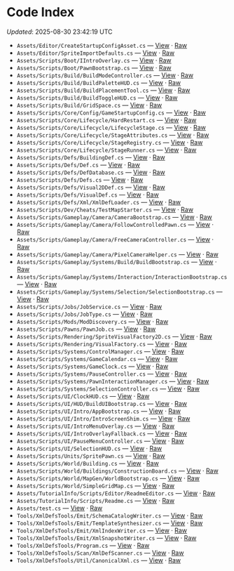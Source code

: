 # Code Index

_Updated_: 2025-08-30 23:42:19 UTC

- `Assets/Editor/CreateStartupConfigAsset.cs` — [View](https://github.com/Natangry/FantasyColony/blob/codex/regenerate-and-commit-code-artifacts/Assets/Editor/CreateStartupConfigAsset.cs) · [Raw](https://raw.githubusercontent.com/Natangry/FantasyColony/codex/regenerate-and-commit-code-artifacts/Assets/Editor/CreateStartupConfigAsset.cs)
- `Assets/Editor/SpriteImportDefaults.cs` — [View](https://github.com/Natangry/FantasyColony/blob/codex/regenerate-and-commit-code-artifacts/Assets/Editor/SpriteImportDefaults.cs) · [Raw](https://raw.githubusercontent.com/Natangry/FantasyColony/codex/regenerate-and-commit-code-artifacts/Assets/Editor/SpriteImportDefaults.cs)
- `Assets/Scripts/Boot/IIntroOverlay.cs` — [View](https://github.com/Natangry/FantasyColony/blob/codex/regenerate-and-commit-code-artifacts/Assets/Scripts/Boot/IIntroOverlay.cs) · [Raw](https://raw.githubusercontent.com/Natangry/FantasyColony/codex/regenerate-and-commit-code-artifacts/Assets/Scripts/Boot/IIntroOverlay.cs)
- `Assets/Scripts/Boot/PawnBootstrap.cs` — [View](https://github.com/Natangry/FantasyColony/blob/codex/regenerate-and-commit-code-artifacts/Assets/Scripts/Boot/PawnBootstrap.cs) · [Raw](https://raw.githubusercontent.com/Natangry/FantasyColony/codex/regenerate-and-commit-code-artifacts/Assets/Scripts/Boot/PawnBootstrap.cs)
- `Assets/Scripts/Build/BuildModeController.cs` — [View](https://github.com/Natangry/FantasyColony/blob/codex/regenerate-and-commit-code-artifacts/Assets/Scripts/Build/BuildModeController.cs) · [Raw](https://raw.githubusercontent.com/Natangry/FantasyColony/codex/regenerate-and-commit-code-artifacts/Assets/Scripts/Build/BuildModeController.cs)
- `Assets/Scripts/Build/BuildPaletteHUD.cs` — [View](https://github.com/Natangry/FantasyColony/blob/codex/regenerate-and-commit-code-artifacts/Assets/Scripts/Build/BuildPaletteHUD.cs) · [Raw](https://raw.githubusercontent.com/Natangry/FantasyColony/codex/regenerate-and-commit-code-artifacts/Assets/Scripts/Build/BuildPaletteHUD.cs)
- `Assets/Scripts/Build/BuildPlacementTool.cs` — [View](https://github.com/Natangry/FantasyColony/blob/codex/regenerate-and-commit-code-artifacts/Assets/Scripts/Build/BuildPlacementTool.cs) · [Raw](https://raw.githubusercontent.com/Natangry/FantasyColony/codex/regenerate-and-commit-code-artifacts/Assets/Scripts/Build/BuildPlacementTool.cs)
- `Assets/Scripts/Build/BuildToggleHUD.cs` — [View](https://github.com/Natangry/FantasyColony/blob/codex/regenerate-and-commit-code-artifacts/Assets/Scripts/Build/BuildToggleHUD.cs) · [Raw](https://raw.githubusercontent.com/Natangry/FantasyColony/codex/regenerate-and-commit-code-artifacts/Assets/Scripts/Build/BuildToggleHUD.cs)
- `Assets/Scripts/Build/GridSpace.cs` — [View](https://github.com/Natangry/FantasyColony/blob/codex/regenerate-and-commit-code-artifacts/Assets/Scripts/Build/GridSpace.cs) · [Raw](https://raw.githubusercontent.com/Natangry/FantasyColony/codex/regenerate-and-commit-code-artifacts/Assets/Scripts/Build/GridSpace.cs)
- `Assets/Scripts/Core/Config/GameStartupConfig.cs` — [View](https://github.com/Natangry/FantasyColony/blob/codex/regenerate-and-commit-code-artifacts/Assets/Scripts/Core/Config/GameStartupConfig.cs) · [Raw](https://raw.githubusercontent.com/Natangry/FantasyColony/codex/regenerate-and-commit-code-artifacts/Assets/Scripts/Core/Config/GameStartupConfig.cs)
- `Assets/Scripts/Core/Lifecycle/HardRestart.cs` — [View](https://github.com/Natangry/FantasyColony/blob/codex/regenerate-and-commit-code-artifacts/Assets/Scripts/Core/Lifecycle/HardRestart.cs) · [Raw](https://raw.githubusercontent.com/Natangry/FantasyColony/codex/regenerate-and-commit-code-artifacts/Assets/Scripts/Core/Lifecycle/HardRestart.cs)
- `Assets/Scripts/Core/Lifecycle/LifecycleStage.cs` — [View](https://github.com/Natangry/FantasyColony/blob/codex/regenerate-and-commit-code-artifacts/Assets/Scripts/Core/Lifecycle/LifecycleStage.cs) · [Raw](https://raw.githubusercontent.com/Natangry/FantasyColony/codex/regenerate-and-commit-code-artifacts/Assets/Scripts/Core/Lifecycle/LifecycleStage.cs)
- `Assets/Scripts/Core/Lifecycle/StageAttributes.cs` — [View](https://github.com/Natangry/FantasyColony/blob/codex/regenerate-and-commit-code-artifacts/Assets/Scripts/Core/Lifecycle/StageAttributes.cs) · [Raw](https://raw.githubusercontent.com/Natangry/FantasyColony/codex/regenerate-and-commit-code-artifacts/Assets/Scripts/Core/Lifecycle/StageAttributes.cs)
- `Assets/Scripts/Core/Lifecycle/StageRegistry.cs` — [View](https://github.com/Natangry/FantasyColony/blob/codex/regenerate-and-commit-code-artifacts/Assets/Scripts/Core/Lifecycle/StageRegistry.cs) · [Raw](https://raw.githubusercontent.com/Natangry/FantasyColony/codex/regenerate-and-commit-code-artifacts/Assets/Scripts/Core/Lifecycle/StageRegistry.cs)
- `Assets/Scripts/Core/Lifecycle/StageRunner.cs` — [View](https://github.com/Natangry/FantasyColony/blob/codex/regenerate-and-commit-code-artifacts/Assets/Scripts/Core/Lifecycle/StageRunner.cs) · [Raw](https://raw.githubusercontent.com/Natangry/FantasyColony/codex/regenerate-and-commit-code-artifacts/Assets/Scripts/Core/Lifecycle/StageRunner.cs)
- `Assets/Scripts/Defs/BuildingDef.cs` — [View](https://github.com/Natangry/FantasyColony/blob/codex/regenerate-and-commit-code-artifacts/Assets/Scripts/Defs/BuildingDef.cs) · [Raw](https://raw.githubusercontent.com/Natangry/FantasyColony/codex/regenerate-and-commit-code-artifacts/Assets/Scripts/Defs/BuildingDef.cs)
- `Assets/Scripts/Defs/Def.cs` — [View](https://github.com/Natangry/FantasyColony/blob/codex/regenerate-and-commit-code-artifacts/Assets/Scripts/Defs/Def.cs) · [Raw](https://raw.githubusercontent.com/Natangry/FantasyColony/codex/regenerate-and-commit-code-artifacts/Assets/Scripts/Defs/Def.cs)
- `Assets/Scripts/Defs/DefDatabase.cs` — [View](https://github.com/Natangry/FantasyColony/blob/codex/regenerate-and-commit-code-artifacts/Assets/Scripts/Defs/DefDatabase.cs) · [Raw](https://raw.githubusercontent.com/Natangry/FantasyColony/codex/regenerate-and-commit-code-artifacts/Assets/Scripts/Defs/DefDatabase.cs)
- `Assets/Scripts/Defs/Defs.cs` — [View](https://github.com/Natangry/FantasyColony/blob/codex/regenerate-and-commit-code-artifacts/Assets/Scripts/Defs/Defs.cs) · [Raw](https://raw.githubusercontent.com/Natangry/FantasyColony/codex/regenerate-and-commit-code-artifacts/Assets/Scripts/Defs/Defs.cs)
- `Assets/Scripts/Defs/Visual2DDef.cs` — [View](https://github.com/Natangry/FantasyColony/blob/codex/regenerate-and-commit-code-artifacts/Assets/Scripts/Defs/Visual2DDef.cs) · [Raw](https://raw.githubusercontent.com/Natangry/FantasyColony/codex/regenerate-and-commit-code-artifacts/Assets/Scripts/Defs/Visual2DDef.cs)
- `Assets/Scripts/Defs/VisualDef.cs` — [View](https://github.com/Natangry/FantasyColony/blob/codex/regenerate-and-commit-code-artifacts/Assets/Scripts/Defs/VisualDef.cs) · [Raw](https://raw.githubusercontent.com/Natangry/FantasyColony/codex/regenerate-and-commit-code-artifacts/Assets/Scripts/Defs/VisualDef.cs)
- `Assets/Scripts/Defs/Xml/XmlDefLoader.cs` — [View](https://github.com/Natangry/FantasyColony/blob/codex/regenerate-and-commit-code-artifacts/Assets/Scripts/Defs/Xml/XmlDefLoader.cs) · [Raw](https://raw.githubusercontent.com/Natangry/FantasyColony/codex/regenerate-and-commit-code-artifacts/Assets/Scripts/Defs/Xml/XmlDefLoader.cs)
- `Assets/Scripts/Dev/Cheats/TestMapStarter.cs` — [View](https://github.com/Natangry/FantasyColony/blob/codex/regenerate-and-commit-code-artifacts/Assets/Scripts/Dev/Cheats/TestMapStarter.cs) · [Raw](https://raw.githubusercontent.com/Natangry/FantasyColony/codex/regenerate-and-commit-code-artifacts/Assets/Scripts/Dev/Cheats/TestMapStarter.cs)
- `Assets/Scripts/Gameplay/Camera/CameraBootstrap.cs` — [View](https://github.com/Natangry/FantasyColony/blob/codex/regenerate-and-commit-code-artifacts/Assets/Scripts/Gameplay/Camera/CameraBootstrap.cs) · [Raw](https://raw.githubusercontent.com/Natangry/FantasyColony/codex/regenerate-and-commit-code-artifacts/Assets/Scripts/Gameplay/Camera/CameraBootstrap.cs)
- `Assets/Scripts/Gameplay/Camera/FollowControlledPawn.cs` — [View](https://github.com/Natangry/FantasyColony/blob/codex/regenerate-and-commit-code-artifacts/Assets/Scripts/Gameplay/Camera/FollowControlledPawn.cs) · [Raw](https://raw.githubusercontent.com/Natangry/FantasyColony/codex/regenerate-and-commit-code-artifacts/Assets/Scripts/Gameplay/Camera/FollowControlledPawn.cs)
- `Assets/Scripts/Gameplay/Camera/FreeCameraController.cs` — [View](https://github.com/Natangry/FantasyColony/blob/codex/regenerate-and-commit-code-artifacts/Assets/Scripts/Gameplay/Camera/FreeCameraController.cs) · [Raw](https://raw.githubusercontent.com/Natangry/FantasyColony/codex/regenerate-and-commit-code-artifacts/Assets/Scripts/Gameplay/Camera/FreeCameraController.cs)
- `Assets/Scripts/Gameplay/Camera/PixelCameraHelper.cs` — [View](https://github.com/Natangry/FantasyColony/blob/codex/regenerate-and-commit-code-artifacts/Assets/Scripts/Gameplay/Camera/PixelCameraHelper.cs) · [Raw](https://raw.githubusercontent.com/Natangry/FantasyColony/codex/regenerate-and-commit-code-artifacts/Assets/Scripts/Gameplay/Camera/PixelCameraHelper.cs)
- `Assets/Scripts/Gameplay/Systems/Build/BuildBootstrap.cs` — [View](https://github.com/Natangry/FantasyColony/blob/codex/regenerate-and-commit-code-artifacts/Assets/Scripts/Gameplay/Systems/Build/BuildBootstrap.cs) · [Raw](https://raw.githubusercontent.com/Natangry/FantasyColony/codex/regenerate-and-commit-code-artifacts/Assets/Scripts/Gameplay/Systems/Build/BuildBootstrap.cs)
- `Assets/Scripts/Gameplay/Systems/Interaction/InteractionBootstrap.cs` — [View](https://github.com/Natangry/FantasyColony/blob/codex/regenerate-and-commit-code-artifacts/Assets/Scripts/Gameplay/Systems/Interaction/InteractionBootstrap.cs) · [Raw](https://raw.githubusercontent.com/Natangry/FantasyColony/codex/regenerate-and-commit-code-artifacts/Assets/Scripts/Gameplay/Systems/Interaction/InteractionBootstrap.cs)
- `Assets/Scripts/Gameplay/Systems/Selection/SelectionBootstrap.cs` — [View](https://github.com/Natangry/FantasyColony/blob/codex/regenerate-and-commit-code-artifacts/Assets/Scripts/Gameplay/Systems/Selection/SelectionBootstrap.cs) · [Raw](https://raw.githubusercontent.com/Natangry/FantasyColony/codex/regenerate-and-commit-code-artifacts/Assets/Scripts/Gameplay/Systems/Selection/SelectionBootstrap.cs)
- `Assets/Scripts/Jobs/JobService.cs` — [View](https://github.com/Natangry/FantasyColony/blob/codex/regenerate-and-commit-code-artifacts/Assets/Scripts/Jobs/JobService.cs) · [Raw](https://raw.githubusercontent.com/Natangry/FantasyColony/codex/regenerate-and-commit-code-artifacts/Assets/Scripts/Jobs/JobService.cs)
- `Assets/Scripts/Jobs/JobType.cs` — [View](https://github.com/Natangry/FantasyColony/blob/codex/regenerate-and-commit-code-artifacts/Assets/Scripts/Jobs/JobType.cs) · [Raw](https://raw.githubusercontent.com/Natangry/FantasyColony/codex/regenerate-and-commit-code-artifacts/Assets/Scripts/Jobs/JobType.cs)
- `Assets/Scripts/Mods/ModDiscovery.cs` — [View](https://github.com/Natangry/FantasyColony/blob/codex/regenerate-and-commit-code-artifacts/Assets/Scripts/Mods/ModDiscovery.cs) · [Raw](https://raw.githubusercontent.com/Natangry/FantasyColony/codex/regenerate-and-commit-code-artifacts/Assets/Scripts/Mods/ModDiscovery.cs)
- `Assets/Scripts/Pawns/PawnJob.cs` — [View](https://github.com/Natangry/FantasyColony/blob/codex/regenerate-and-commit-code-artifacts/Assets/Scripts/Pawns/PawnJob.cs) · [Raw](https://raw.githubusercontent.com/Natangry/FantasyColony/codex/regenerate-and-commit-code-artifacts/Assets/Scripts/Pawns/PawnJob.cs)
- `Assets/Scripts/Rendering/SpriteVisualFactory2D.cs` — [View](https://github.com/Natangry/FantasyColony/blob/codex/regenerate-and-commit-code-artifacts/Assets/Scripts/Rendering/SpriteVisualFactory2D.cs) · [Raw](https://raw.githubusercontent.com/Natangry/FantasyColony/codex/regenerate-and-commit-code-artifacts/Assets/Scripts/Rendering/SpriteVisualFactory2D.cs)
- `Assets/Scripts/Rendering/VisualFactory.cs` — [View](https://github.com/Natangry/FantasyColony/blob/codex/regenerate-and-commit-code-artifacts/Assets/Scripts/Rendering/VisualFactory.cs) · [Raw](https://raw.githubusercontent.com/Natangry/FantasyColony/codex/regenerate-and-commit-code-artifacts/Assets/Scripts/Rendering/VisualFactory.cs)
- `Assets/Scripts/Systems/ControlManager.cs` — [View](https://github.com/Natangry/FantasyColony/blob/codex/regenerate-and-commit-code-artifacts/Assets/Scripts/Systems/ControlManager.cs) · [Raw](https://raw.githubusercontent.com/Natangry/FantasyColony/codex/regenerate-and-commit-code-artifacts/Assets/Scripts/Systems/ControlManager.cs)
- `Assets/Scripts/Systems/GameCalendar.cs` — [View](https://github.com/Natangry/FantasyColony/blob/codex/regenerate-and-commit-code-artifacts/Assets/Scripts/Systems/GameCalendar.cs) · [Raw](https://raw.githubusercontent.com/Natangry/FantasyColony/codex/regenerate-and-commit-code-artifacts/Assets/Scripts/Systems/GameCalendar.cs)
- `Assets/Scripts/Systems/GameClock.cs` — [View](https://github.com/Natangry/FantasyColony/blob/codex/regenerate-and-commit-code-artifacts/Assets/Scripts/Systems/GameClock.cs) · [Raw](https://raw.githubusercontent.com/Natangry/FantasyColony/codex/regenerate-and-commit-code-artifacts/Assets/Scripts/Systems/GameClock.cs)
- `Assets/Scripts/Systems/PauseController.cs` — [View](https://github.com/Natangry/FantasyColony/blob/codex/regenerate-and-commit-code-artifacts/Assets/Scripts/Systems/PauseController.cs) · [Raw](https://raw.githubusercontent.com/Natangry/FantasyColony/codex/regenerate-and-commit-code-artifacts/Assets/Scripts/Systems/PauseController.cs)
- `Assets/Scripts/Systems/PawnInteractionManager.cs` — [View](https://github.com/Natangry/FantasyColony/blob/codex/regenerate-and-commit-code-artifacts/Assets/Scripts/Systems/PawnInteractionManager.cs) · [Raw](https://raw.githubusercontent.com/Natangry/FantasyColony/codex/regenerate-and-commit-code-artifacts/Assets/Scripts/Systems/PawnInteractionManager.cs)
- `Assets/Scripts/Systems/SelectionController.cs` — [View](https://github.com/Natangry/FantasyColony/blob/codex/regenerate-and-commit-code-artifacts/Assets/Scripts/Systems/SelectionController.cs) · [Raw](https://raw.githubusercontent.com/Natangry/FantasyColony/codex/regenerate-and-commit-code-artifacts/Assets/Scripts/Systems/SelectionController.cs)
- `Assets/Scripts/UI/ClockHUD.cs` — [View](https://github.com/Natangry/FantasyColony/blob/codex/regenerate-and-commit-code-artifacts/Assets/Scripts/UI/ClockHUD.cs) · [Raw](https://raw.githubusercontent.com/Natangry/FantasyColony/codex/regenerate-and-commit-code-artifacts/Assets/Scripts/UI/ClockHUD.cs)
- `Assets/Scripts/UI/HUD/BuildUIBootstrap.cs` — [View](https://github.com/Natangry/FantasyColony/blob/codex/regenerate-and-commit-code-artifacts/Assets/Scripts/UI/HUD/BuildUIBootstrap.cs) · [Raw](https://raw.githubusercontent.com/Natangry/FantasyColony/codex/regenerate-and-commit-code-artifacts/Assets/Scripts/UI/HUD/BuildUIBootstrap.cs)
- `Assets/Scripts/UI/Intro/AppBootstrap.cs` — [View](https://github.com/Natangry/FantasyColony/blob/codex/regenerate-and-commit-code-artifacts/Assets/Scripts/UI/Intro/AppBootstrap.cs) · [Raw](https://raw.githubusercontent.com/Natangry/FantasyColony/codex/regenerate-and-commit-code-artifacts/Assets/Scripts/UI/Intro/AppBootstrap.cs)
- `Assets/Scripts/UI/Intro/IntroScreenShim.cs` — [View](https://github.com/Natangry/FantasyColony/blob/codex/regenerate-and-commit-code-artifacts/Assets/Scripts/UI/Intro/IntroScreenShim.cs) · [Raw](https://raw.githubusercontent.com/Natangry/FantasyColony/codex/regenerate-and-commit-code-artifacts/Assets/Scripts/UI/Intro/IntroScreenShim.cs)
- `Assets/Scripts/UI/IntroMenuOverlay.cs` — [View](https://github.com/Natangry/FantasyColony/blob/codex/regenerate-and-commit-code-artifacts/Assets/Scripts/UI/IntroMenuOverlay.cs) · [Raw](https://raw.githubusercontent.com/Natangry/FantasyColony/codex/regenerate-and-commit-code-artifacts/Assets/Scripts/UI/IntroMenuOverlay.cs)
- `Assets/Scripts/UI/IntroOverlayFallback.cs` — [View](https://github.com/Natangry/FantasyColony/blob/codex/regenerate-and-commit-code-artifacts/Assets/Scripts/UI/IntroOverlayFallback.cs) · [Raw](https://raw.githubusercontent.com/Natangry/FantasyColony/codex/regenerate-and-commit-code-artifacts/Assets/Scripts/UI/IntroOverlayFallback.cs)
- `Assets/Scripts/UI/PauseMenuController.cs` — [View](https://github.com/Natangry/FantasyColony/blob/codex/regenerate-and-commit-code-artifacts/Assets/Scripts/UI/PauseMenuController.cs) · [Raw](https://raw.githubusercontent.com/Natangry/FantasyColony/codex/regenerate-and-commit-code-artifacts/Assets/Scripts/UI/PauseMenuController.cs)
- `Assets/Scripts/UI/SelectionHUD.cs` — [View](https://github.com/Natangry/FantasyColony/blob/codex/regenerate-and-commit-code-artifacts/Assets/Scripts/UI/SelectionHUD.cs) · [Raw](https://raw.githubusercontent.com/Natangry/FantasyColony/codex/regenerate-and-commit-code-artifacts/Assets/Scripts/UI/SelectionHUD.cs)
- `Assets/Scripts/Units/SpritePawn.cs` — [View](https://github.com/Natangry/FantasyColony/blob/codex/regenerate-and-commit-code-artifacts/Assets/Scripts/Units/SpritePawn.cs) · [Raw](https://raw.githubusercontent.com/Natangry/FantasyColony/codex/regenerate-and-commit-code-artifacts/Assets/Scripts/Units/SpritePawn.cs)
- `Assets/Scripts/World/Building.cs` — [View](https://github.com/Natangry/FantasyColony/blob/codex/regenerate-and-commit-code-artifacts/Assets/Scripts/World/Building.cs) · [Raw](https://raw.githubusercontent.com/Natangry/FantasyColony/codex/regenerate-and-commit-code-artifacts/Assets/Scripts/World/Building.cs)
- `Assets/Scripts/World/Buildings/ConstructionBoard.cs` — [View](https://github.com/Natangry/FantasyColony/blob/codex/regenerate-and-commit-code-artifacts/Assets/Scripts/World/Buildings/ConstructionBoard.cs) · [Raw](https://raw.githubusercontent.com/Natangry/FantasyColony/codex/regenerate-and-commit-code-artifacts/Assets/Scripts/World/Buildings/ConstructionBoard.cs)
- `Assets/Scripts/World/MapGen/WorldBootstrap.cs` — [View](https://github.com/Natangry/FantasyColony/blob/codex/regenerate-and-commit-code-artifacts/Assets/Scripts/World/MapGen/WorldBootstrap.cs) · [Raw](https://raw.githubusercontent.com/Natangry/FantasyColony/codex/regenerate-and-commit-code-artifacts/Assets/Scripts/World/MapGen/WorldBootstrap.cs)
- `Assets/Scripts/World/SimpleGridMap.cs` — [View](https://github.com/Natangry/FantasyColony/blob/codex/regenerate-and-commit-code-artifacts/Assets/Scripts/World/SimpleGridMap.cs) · [Raw](https://raw.githubusercontent.com/Natangry/FantasyColony/codex/regenerate-and-commit-code-artifacts/Assets/Scripts/World/SimpleGridMap.cs)
- `Assets/TutorialInfo/Scripts/Editor/ReadmeEditor.cs` — [View](https://github.com/Natangry/FantasyColony/blob/codex/regenerate-and-commit-code-artifacts/Assets/TutorialInfo/Scripts/Editor/ReadmeEditor.cs) · [Raw](https://raw.githubusercontent.com/Natangry/FantasyColony/codex/regenerate-and-commit-code-artifacts/Assets/TutorialInfo/Scripts/Editor/ReadmeEditor.cs)
- `Assets/TutorialInfo/Scripts/Readme.cs` — [View](https://github.com/Natangry/FantasyColony/blob/codex/regenerate-and-commit-code-artifacts/Assets/TutorialInfo/Scripts/Readme.cs) · [Raw](https://raw.githubusercontent.com/Natangry/FantasyColony/codex/regenerate-and-commit-code-artifacts/Assets/TutorialInfo/Scripts/Readme.cs)
- `Assets/test.cs` — [View](https://github.com/Natangry/FantasyColony/blob/codex/regenerate-and-commit-code-artifacts/Assets/test.cs) · [Raw](https://raw.githubusercontent.com/Natangry/FantasyColony/codex/regenerate-and-commit-code-artifacts/Assets/test.cs)
- `Tools/XmlDefsTools/Emit/SchemaCatalogWriter.cs` — [View](https://github.com/Natangry/FantasyColony/blob/codex/regenerate-and-commit-code-artifacts/Tools/XmlDefsTools/Emit/SchemaCatalogWriter.cs) · [Raw](https://raw.githubusercontent.com/Natangry/FantasyColony/codex/regenerate-and-commit-code-artifacts/Tools/XmlDefsTools/Emit/SchemaCatalogWriter.cs)
- `Tools/XmlDefsTools/Emit/TemplateSynthesizer.cs` — [View](https://github.com/Natangry/FantasyColony/blob/codex/regenerate-and-commit-code-artifacts/Tools/XmlDefsTools/Emit/TemplateSynthesizer.cs) · [Raw](https://raw.githubusercontent.com/Natangry/FantasyColony/codex/regenerate-and-commit-code-artifacts/Tools/XmlDefsTools/Emit/TemplateSynthesizer.cs)
- `Tools/XmlDefsTools/Emit/XmlIndexWriter.cs` — [View](https://github.com/Natangry/FantasyColony/blob/codex/regenerate-and-commit-code-artifacts/Tools/XmlDefsTools/Emit/XmlIndexWriter.cs) · [Raw](https://raw.githubusercontent.com/Natangry/FantasyColony/codex/regenerate-and-commit-code-artifacts/Tools/XmlDefsTools/Emit/XmlIndexWriter.cs)
- `Tools/XmlDefsTools/Emit/XmlSnapshotWriter.cs` — [View](https://github.com/Natangry/FantasyColony/blob/codex/regenerate-and-commit-code-artifacts/Tools/XmlDefsTools/Emit/XmlSnapshotWriter.cs) · [Raw](https://raw.githubusercontent.com/Natangry/FantasyColony/codex/regenerate-and-commit-code-artifacts/Tools/XmlDefsTools/Emit/XmlSnapshotWriter.cs)
- `Tools/XmlDefsTools/Program.cs` — [View](https://github.com/Natangry/FantasyColony/blob/codex/regenerate-and-commit-code-artifacts/Tools/XmlDefsTools/Program.cs) · [Raw](https://raw.githubusercontent.com/Natangry/FantasyColony/codex/regenerate-and-commit-code-artifacts/Tools/XmlDefsTools/Program.cs)
- `Tools/XmlDefsTools/Scan/XmlDefScanner.cs` — [View](https://github.com/Natangry/FantasyColony/blob/codex/regenerate-and-commit-code-artifacts/Tools/XmlDefsTools/Scan/XmlDefScanner.cs) · [Raw](https://raw.githubusercontent.com/Natangry/FantasyColony/codex/regenerate-and-commit-code-artifacts/Tools/XmlDefsTools/Scan/XmlDefScanner.cs)
- `Tools/XmlDefsTools/Util/CanonicalXml.cs` — [View](https://github.com/Natangry/FantasyColony/blob/codex/regenerate-and-commit-code-artifacts/Tools/XmlDefsTools/Util/CanonicalXml.cs) · [Raw](https://raw.githubusercontent.com/Natangry/FantasyColony/codex/regenerate-and-commit-code-artifacts/Tools/XmlDefsTools/Util/CanonicalXml.cs)

